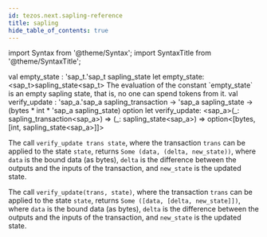 ```yaml
---
id: tezos.next.sapling-reference
title: sapling
hide_table_of_contents: true
---
```

import Syntax from '@theme/Syntax';
import SyntaxTitle from '@theme/SyntaxTitle';



<SyntaxTitle syntax="cameligo">
val empty&#95;state : &#39;sap&#95;t.&#39;sap&#95;t sapling&#95;state
</SyntaxTitle>
<SyntaxTitle syntax="jsligo">
let empty&#95;state: &lt;sap&#95;t&gt;sapling&#95;state&lt;sap&#95;t&gt;
</SyntaxTitle>
The evaluation of the constant `empty_state` is an empty
        sapling state, that is, no one can spend tokens from it.


<SyntaxTitle syntax="cameligo">
val verify&#95;update :
  &#39;sap&#95;a.&#39;sap&#95;a sapling&#95;transaction -&gt; &#39;sap&#95;a sapling&#95;state -&gt; (bytes * int * &#39;sap&#95;a sapling&#95;state) option
</SyntaxTitle>
<SyntaxTitle syntax="jsligo">
let verify&#95;update:
  &lt;sap&#95;a&gt;(&#95;: sapling&#95;transaction&lt;sap&#95;a&gt;) =&gt; (&#95;: sapling&#95;state&lt;sap&#95;a&gt;) =&gt; option&lt;[bytes, [int, sapling&#95;state&lt;sap&#95;a&gt;]]&gt;
</SyntaxTitle>
<Syntax syntax="cameligo">

The call `verify_update trans state`, where the
        transaction `trans` can be applied to the state `state`, returns
        `Some (data, (delta, new_state))`, where `data` is the bound data
        (as bytes), `delta` is the difference between the outputs and the
        inputs of the transaction, and `new_state` is the updated
        state.

</Syntax>

<Syntax syntax="jsligo">

The call `verify_update(trans, state)`, where the
        transaction `trans` can be applied to the state `state`, returns
        `Some ([data, [delta, new_state]])`, where `data` is the bound data
        (as bytes), `delta` is the difference between the outputs and the
        inputs of the transaction, and `new_state` is the updated
        state.

</Syntax>
